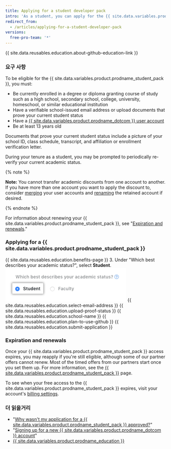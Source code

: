 ```yaml
---
title: Applying for a student developer pack
intro: 'As a student, you can apply for the {{ site.data.variables.product.prodname_student_pack }}, which includes offers and benefits from {{ site.data.variables.product.prodname_dotcom }} partners.'
redirect_from:
  - /articles/applying-for-a-student-developer-pack
versions:
  free-pro-team: '*'
---
```


{{ site.data.reusables.education.about-github-education-link }}

### 요구 사항

To be eligible for the {{ site.data.variables.product.prodname_student_pack }}, you must:
- Be currently enrolled in a degree or diploma granting course of study such as a high school, secondary school, college, university, homeschool, or similar educational institution
- Have a verifiable school-issued email address or upload documents that prove your current student status
- Have a [{{ site.data.variables.product.prodname_dotcom }} user account](/articles/signing-up-for-a-new-github-account)
- Be at least 13 years old

Documents that prove your current student status include a picture of your school ID, class schedule, transcript, and affiliation or enrollment verification letter.

During your tenure as a student, you may be prompted to periodically re-verify your current academic status.

{% note %}

**Note:** You cannot transfer academic discounts from one account to another. If you have more than one account you want to apply the discount to, consider [merging](/articles/merging-multiple-user-accounts) your user accounts and [renaming](/articles/changing-your-github-username) the retained account if desired.

{% endnote %}

For information about renewing your {{ site.data.variables.product.prodname_student_pack }}, see "[Expiration and renewals](/articles/applying-for-a-student-developer-pack/#expiration-and-renewals)."

### Applying for a {{ site.data.variables.product.prodname_student_pack }}

{{ site.data.reusables.education.benefits-page }}
3. Under "Which best describes your academic status?", select **Student**. ![Select academic status](/assets/images/help/education/academic-status-student.png)
{{ site.data.reusables.education.select-email-address }}
{{ site.data.reusables.education.upload-proof-status }}
{{ site.data.reusables.education.school-name }}
{{ site.data.reusables.education.plan-to-use-github }}
{{ site.data.reusables.education.submit-application }}

### Expiration and renewals

Once your {{ site.data.variables.product.prodname_student_pack }} access expires, you may reapply if you're still eligible, although some of our partner offers cannot renew. Most of the timed offers from our partners start once you set them up. For more information, see the [{{ site.data.variables.product.prodname_student_pack }}](https://education.github.com/pack) page.

To see when your free access to the {{ site.data.variables.product.prodname_student_pack }} expires, visit your account's [billing settings](https://github.com/settings/billing).

### 더 읽을거리

- "[Why wasn't my application for a {{ site.data.variables.product.prodname_student_pack }} approved?](/articles/why-wasn-t-my-application-for-a-student-developer-pack-approved)"
- "[Signing up for a new {{ site.data.variables.product.prodname_dotcom }} account](/articles/signing-up-for-a-new-github-account)"
- [{{ site.data.variables.product.prodname_education }}](https://education.github.com)
